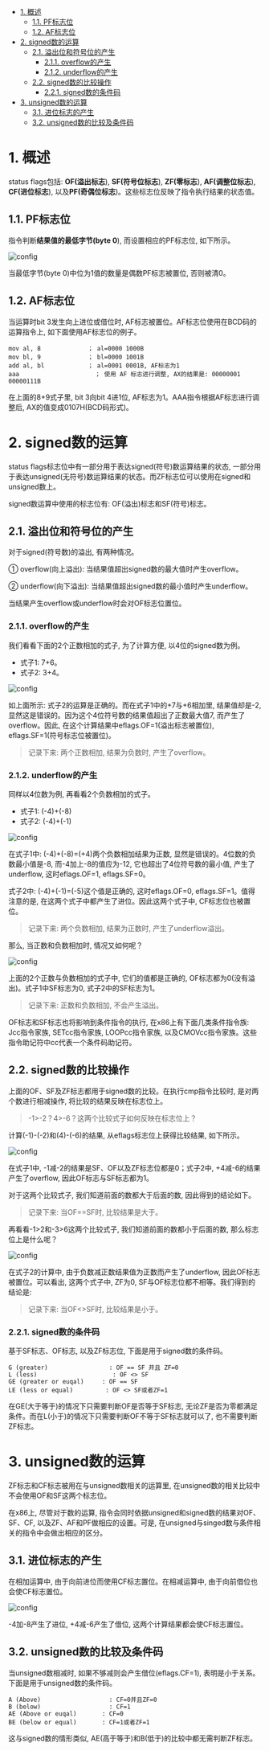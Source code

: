 
<!-- @import "[TOC]" {cmd="toc" depthFrom=1 depthTo=6 orderedList=false} -->

<!-- code_chunk_output -->

- [1. 概述](#1-概述)
  - [1.1. PF标志位](#11-pf标志位)
  - [1.2. AF标志位](#12-af标志位)
- [2. signed数的运算](#2-signed数的运算)
  - [2.1. 溢出位和符号位的产生](#21-溢出位和符号位的产生)
    - [2.1.1. overflow的产生](#211-overflow的产生)
    - [2.1.2. underflow的产生](#212-underflow的产生)
  - [2.2. signed数的比较操作](#22-signed数的比较操作)
    - [2.2.1. signed数的条件码](#221-signed数的条件码)
- [3. unsigned数的运算](#3-unsigned数的运算)
  - [3.1. 进位标志的产生](#31-进位标志的产生)
  - [3.2. unsigned数的比较及条件码](#32-unsigned数的比较及条件码)

<!-- /code_chunk_output -->

# 1. 概述

status flags包括: **OF(溢出标志**), **SF(符号位标志**), **ZF(零标志**), **AF(调整位标志**), **CF(进位标志**), 以及**PF(奇偶位标志**)。这些标志位反映了指令执行结果的状态值。

## 1.1. PF标志位

指令判断**结果值的最低字节(byte 0**), 而设置相应的PF标志位, 如下所示。

![config](./images/2.png)

当最低字节(byte 0)中位为1值的数量是偶数PF标志被置位, 否则被清0。

## 1.2. AF标志位

当运算时bit 3发生向上进位或借位时, AF标志被置位。AF标志位使用在BCD码的运算指令上, 如下面使用AF标志位的例子。

```assembly
mov al, 8             ； al=0000 1000B
mov bl, 9             ； bl=0000 1001B
add al, bl            ； al=0001 0001B, AF标志为1
aaa                     ； 使用 AF 标志进行调整, AX的结果是: 00000001 00000111B
```

在上面的8+9式子里, bit 3向bit 4进1位, AF标志为1。AAA指令根据AF标志进行调整后, AX的值变成0107H(BCD码形式)。

# 2. signed数的运算

status flags标志位中有一部分用于表达signed(符号)数运算结果的状态, 一部分用于表达unsigned(无符号)数运算结果的状态。而ZF标志位可以使用在signed和unsigned数上。

signed数运算中使用的标志位有: OF(溢出)标志和SF(符号)标志。

## 2.1. 溢出位和符号位的产生

对于signed(符号数)的溢出, 有两种情况。

① overflow(向上溢出): 当结果值超出signed数的最大值时产生overflow。

② underflow(向下溢出): 当结果值超出signed数的最小值时产生underflow。

当结果产生overflow或underflow时会对OF标志位置位。

### 2.1.1. overflow的产生

我们看看下面的2个正数相加的式子, 为了计算方便, 以4位的signed数为例。

- 式子1: 7+6。
- 式子2: 3+4。

![config](./images/3.png)

如上面所示: 式子2的运算是正确的。而在式子1中的+7与+6相加里, 结果值却是-2, 显然这是错误的。因为这个4位符号数的结果值超出了正数最大值7, 而产生了overflow。因此, 在这个计算结果中eflags.OF=1(溢出标志被置位), eflags.SF=1(符号标志位被置位)。

>记录下来: 两个正数相加, 结果为负数时, 产生了overflow。

### 2.1.2. underflow的产生

同样以4位数为例, 再看看2个负数相加的式子。

- 式子1: (-4)+(-8)
- 式子2: (-4)+(-1)

![config](./images/4.png)

在式子1中: (-4)+(-8)=(+4)两个负数相加结果为正数, 显然是错误的。4位数的负数最小值是-8, 而-4加上-8的值应为-12, 它也超出了4位符号数的最小值, 产生了underflow, 这时eflags.OF=1, eflags.SF=0。

式子2中: (-4)+(-1)=(-5)这个值是正确的, 这时eflags.OF=0, eflags.SF=1。值得注意的是, 在这两个式子中都产生了进位。因此这两个式子中, CF标志位也被置位。

>记录下来: 两个负数相加, 结果为正数时, 产生了underflow溢出。

那么, 当正数和负数相加时, 情况又如何呢？

![config](./images/5.png)

上面的2个正数与负数相加的式子中, 它们的值都是正确的, OF标志都为0(没有溢出)。式子1中SF标志为0, 式子2中的SF标志为1。

>记录下来: 正数和负数相加, 不会产生溢出。

OF标志和SF标志也将影响到条件指令的执行, 在x86上有下面几类条件指令族: Jcc指令家族, SETcc指令家族, LOOPcc指令家族, 以及CMOVcc指令家族。这些指令助记符中cc代表一个条件码助记符。

## 2.2. signed数的比较操作

上面的OF、SF及ZF标志都用于signed数的比较。在执行cmp指令比较时, 是对两个数进行相减操作, 将比较的结果反映在标志位上。

>\-1\>\-2？4\>\-6？这两个比较式子如何反映在标志位上？

计算(-1)-(-2)和(4)-(-6)的结果, 从eflags标志位上获得比较结果, 如下所示。

![config](./images/6.png)

在式子1中, -1减-2的结果是SF、OF以及ZF标志位都是0；式子2中, +4减-6的结果产生了overflow, 因此OF标志与SF标志都为1。

对于这两个比较式子, 我们知道前面的数都大于后面的数, 因此得到的结论如下。

>记录下来: 当OF==SF时, 比较结果是大于。

再看看-1>2和-3>6这两个比较式子, 我们知道前面的数都小于后面的数, 那么标志位上是什么呢？

![config](./images/7.png)

在式子2的计算中, 由于负数减正数结果值为正数而产生了underflow, 因此OF标志被置位。可以看出, 这两个式子中, ZF为0, SF与OF标志位都不相等。我们得到的结论是: 

>记录下来: 当OF<>SF时, 比较结果是小于。

### 2.2.1. signed数的条件码

基于SF标志、OF标志, 以及ZF标志位, 下面是用于signed数的条件码。

```
G (greater)                 : OF == SF 并且 ZF=0
L (less)                     : OF <> SF
GE (greater or euqal)     : OF == SF
LE (less or equal)         : OF <> SF或者ZF=1
```

在GE(大于等于)的情况下只需要判断OF是否等于SF标志, 无论ZF是否为零都满足条件。而在L(小于)的情况下只需要判断OF不等于SF标志就可以了, 也不需要判断ZF标志。

# 3. unsigned数的运算

ZF标志和CF标志被用在与unsigned数相关的运算里, 在unsigned数的相关比较中不会使用OF和SF这两个标志位。

在x86上, 尽管对于数的运算, 指令会同时依据unsigned和signed数的结果对OF、SF、CF, 以及ZF、AF和PF做相应的设置。可是, 在unsigned与singed数与条件相关的指令中会做出相应的区分。

## 3.1. 进位标志的产生

在相加运算中, 由于向前进位而使用CF标志置位。在相减运算中, 由于向前借位也会使CF标志置位。

![config](./images/8.png)

-4加-8产生了进位, +4减-6产生了借位, 这两个计算结果都会使CF标志置位。

## 3.2. unsigned数的比较及条件码

当unsigned数相减时, 如果不够减则会产生借位(eflags.CF=1), 表明是小于关系。下面是用于unsigned数的条件码。

```
A (Above)                   : CF=0并且ZF=0
B (below)                   : CF=1
AE (Above or euqal)       : CF=0
BE (below or equal)       : CF=1或者ZF=1
```

这与signed数的情形类似, AE(高于等于)和B(低于)的比较中都无需判断ZF标志。